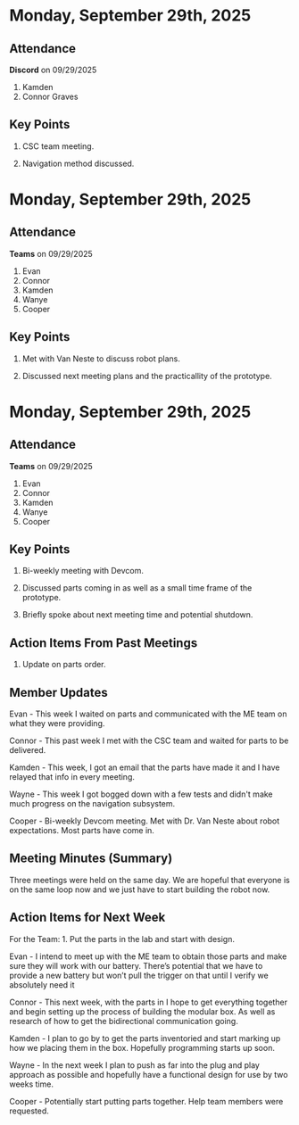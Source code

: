 # Monday, September 29th, 2025

## Attendance

**Discord** on 09/29/2025

1. Kamden
2. Connor Graves

## Key Points

1. CSC team meeting.

2. Navigation method discussed.

# Monday, September 29th, 2025

## Attendance

**Teams** on 09/29/2025

1. Evan
2. Connor
3. Kamden
4. Wanye
5. Cooper

## Key Points

1. Met with Van Neste to discuss robot plans.

2. Discussed next meeting plans and the practicallity of the prototype.

# Monday, September 29th, 2025

## Attendance

**Teams** on 09/29/2025

1. Evan
2. Connor
3. Kamden
4. Wanye
5. Cooper

## Key Points

1. Bi-weekly meeting with Devcom.

2. Discussed parts coming in as well as a small time frame of the prototype.

3. Briefly spoke about next meeting time and potential shutdown.

## Action Items From Past Meetings

1. Update on parts order.

## Member Updates

Evan - This week I waited on parts and communicated with the ME team on what they were providing. 

Connor - This past week I met with the CSC team and waited for parts to be delivered.

Kamden - This week, I got an email that the parts have made it and I have relayed that info in every meeting.

Wayne - This week I got bogged down with a few tests and didn't make much progress on the navigation subsystem. 

Cooper - Bi-weekly Devcom meeting. Met with Dr. Van Neste about robot expectations. Most parts have come in.

## Meeting Minutes (Summary)
Three meetings were held on the same day. We are hopeful that everyone is on the same loop now and we just have to start building the robot now.


## Action Items for Next Week

For the Team: 1. Put the parts in the lab and start with design.

Evan - I intend to meet up with the ME team to obtain those parts and make sure they will work with our battery. There’s potential that we have to provide a new battery but won’t pull the trigger on that until I verify we absolutely need it 

Connor - This next week, with the parts in I hope to get everything together and begin setting up the process of building the modular box. As well as research of how to get the bidirectional communication going.

Kamden - I plan to go by to get the parts inventoried and start marking up how we placing them in the box. Hopefully programming starts up soon.

Wayne - In the next week I plan to push as far into the plug and play approach as possible and hopefully have a functional design for use by two weeks time. 

Cooper - Potentially start putting parts together. Help team members were requested.
